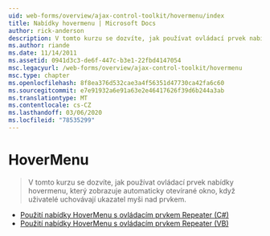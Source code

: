 ```yaml
---
uid: web-forms/overview/ajax-control-toolkit/hovermenu/index
title: Nabídky hovermenu | Microsoft Docs
author: rick-anderson
description: V tomto kurzu se dozvíte, jak používat ovládací prvek nabídky hovermenu, který zobrazuje automaticky otevírané okno, když uživatelé uchovávají ukazatel myši nad prvkem.
ms.author: riande
ms.date: 11/14/2011
ms.assetid: 0941d3c3-de6f-447c-b3e1-22fbd4147054
msc.legacyurl: /web-forms/overview/ajax-control-toolkit/hovermenu
msc.type: chapter
ms.openlocfilehash: 8f8ea376d532cae3a4f56351d47730ca42fa6c60
ms.sourcegitcommit: e7e91932a6e91a63e2e46417626f39d6b244a3ab
ms.translationtype: MT
ms.contentlocale: cs-CZ
ms.lasthandoff: 03/06/2020
ms.locfileid: "78535299"
---
```

# <a name="hovermenu"></a>HoverMenu

> V tomto kurzu se dozvíte, jak používat ovládací prvek nabídky hovermenu, který zobrazuje automaticky otevírané okno, když uživatelé uchovávají ukazatel myši nad prvkem.

- [Použití nabídky HoverMenu s ovládacím prvkem Repeater (C#)](using-hovermenu-with-a-repeater-control-cs.md)
- [Použití nabídky HoverMenu s ovládacím prvkem Repeater (VB)](using-hovermenu-with-a-repeater-control-vb.md)
